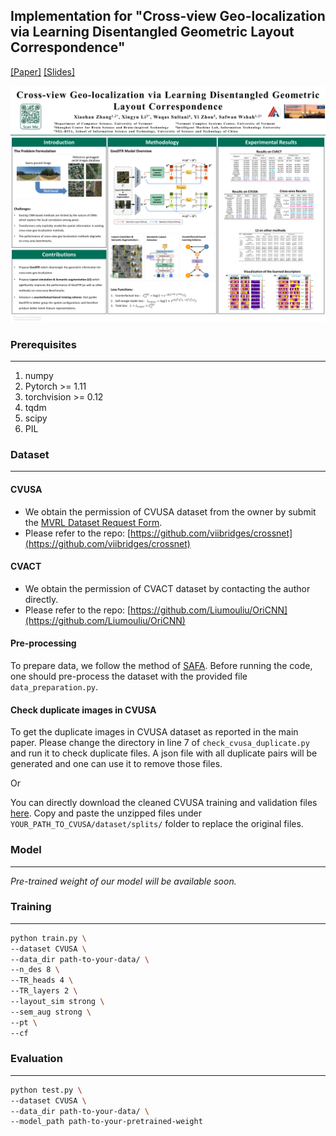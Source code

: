 ## Implementation for "Cross-view Geo-localization via Learning Disentangled Geometric Layout Correspondence"

[[Paper]](https://arxiv.org/pdf/2212.04074.pdf)
[[Slides]](./resources/AAAI_presentation.pdf)

![Poster](./resources/AAAI_poster_long.png)

### Prerequisites
---
1. numpy
2. Pytorch >= 1.11
3. torchvision >= 0.12
4. tqdm
5. scipy
6. PIL


### Dataset
---
#### CVUSA

- We obtain the permission of CVUSA dataset from the owner by submit the [MVRL Dataset Request Form](https://mvrl.cse.wustl.edu/datasets/cvusa/).
- Please refer to the repo: [https://github.com/viibridges/crossnet](https://github.com/viibridges/crossnet)

#### CVACT

- We obtain the permission of CVACT dataset by contacting the author directly.
- Please refer to the repo: [https://github.com/Liumouliu/OriCNN](https://github.com/Liumouliu/OriCNN)

#### Pre-processing

To prepare data, we follow the method of [SAFA](https://github.com/shiyujiao/cross_view_localization_SAFA). Before running the code, one should pre-process the dataset with the provided file `data_preparation.py`.

#### Check duplicate images in CVUSA

To get the duplicate images in CVUSA dataset as reported in the main paper. Please change the directory in line 7 of `check_cvusa_duplicate.py` and run it to check duplicate files. A json file with all duplicate pairs will be generated and one can use it to remove those files. 

Or

You can directly download the cleaned CVUSA training and validation files [here](./resources/CVUSA_cleaned.zip). Copy and paste the unzipped files under ```YOUR_PATH_TO_CVUSA/dataset/splits/``` folder to replace the original files. 

### Model
---
*Pre-trained weight of our model will be available soon.*

### Training
---
```bash
python train.py \
--dataset CVUSA \
--data_dir path-to-your-data/ \
--n_des 8 \
--TR_heads 4 \
--TR_layers 2 \
--layout_sim strong \
--sem_aug strong \
--pt \
--cf
```

### Evaluation
---
```bash
python test.py \
--dataset CVUSA \
--data_dir path-to-your-data/ \
--model_path path-to-your-pretrained-weight
```
